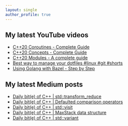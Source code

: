 ```yaml
---
layout: single
author_profile: true
---
```


## My latest YouTube videos

<ul>
<!--START_SECTION:youtube-->
<li><a href="https://www.youtube.com/watch?v=w-dmOHhBX9o">C++20 Coroutines - Complete Guide</a></li>
<li><a href="https://www.youtube.com/watch?v=1So7onMFxJM">C++20 Concepts  - Complete Guide</a></li>
<li><a href="https://www.youtube.com/watch?v=WRCwciJ5MTE">C++20 Modules - A complete guide</a></li>
<li><a href="https://www.youtube.com/watch?v=LHrB4TcU1JM">Best way to manage your dotfiles #linux #git #shorts</a></li>
<li><a href="https://www.youtube.com/watch?v=mXLrk0ipwz4">Using Golang with Bazel - Step by Step</a></li>
<!--END_SECTION:youtube-->
</ul>

## My latest Medium posts

<ul>
<!--START_SECTION:medium-->
<li><a href="https://medium.com/@simontoth/daily-bit-e-of-c-std-transform-reduce-ae7a3772e848?source=rss-1e1de1006a93------2">Daily bit(e) of C++ | std::transform_reduce</a></li>
<li><a href="https://medium.com/@simontoth/daily-bit-e-of-c-defaulted-comparison-operators-780af7547f42?source=rss-1e1de1006a93------2">Daily bit(e) of C++ | Defaulted comparison operators</a></li>
<li><a href="https://medium.com/@simontoth/daily-bit-e-of-c-std-visit-8c995fbfb6c1?source=rss-1e1de1006a93------2">Daily bit(e) of C++ | std::visit</a></li>
<li><a href="https://medium.com/@simontoth/daily-bit-e-of-c-maxstack-data-structure-3fe5d0e6a5c0?source=rss-1e1de1006a93------2">Daily bit(e) of C++ | MaxStack data structure</a></li>
<li><a href="https://medium.com/@simontoth/daily-bit-e-of-c-std-variant-55aca2629502?source=rss-1e1de1006a93------2">Daily bit(e) of C++ | std::variant</a></li>
<!--END_SECTION:medium-->
</ul>